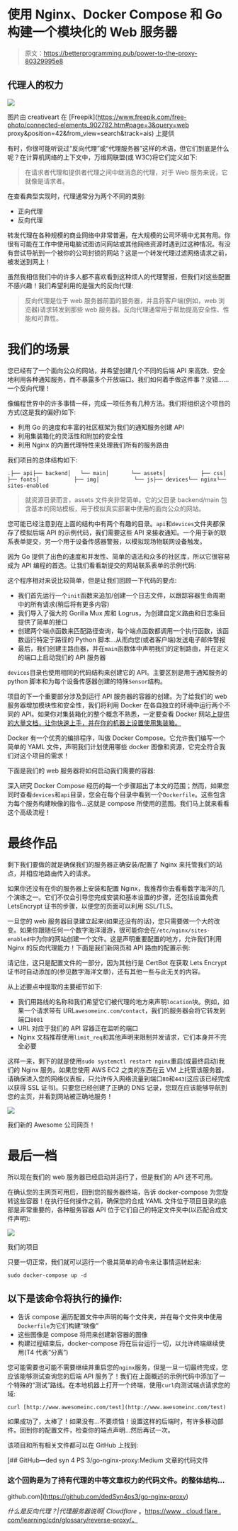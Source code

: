 # 使用 Nginx、Docker Compose 和 Go 构建一个模块化的 Web 服务器

> 原文：<https://betterprogramming.pub/power-to-the-proxy-80329995e8>

## 代理人的权力

![](img/200b44fb7dd6ba13d3b0dc6c3c46ad38.png)

图片由 creativeart 在 [Freepik](https://www.freepik.com/free-photo/connected-elements_902782.htm#page=3&query=web proxy&position=42&from_view=search&track=ais) 上提供

有时，你很可能听说过“反向代理”或“代理服务器”这样的术语，但它们到底是什么呢？在计算机网络的上下文中，万维网联盟(或 W3C)将它们定义如下:

> 在请求者代理和提供者代理之间中继消息的代理，对于 Web 服务来说，它就像是请求者。

在查看典型实现时，代理通常分为两个不同的类别:

*   正向代理
*   反向代理

转发代理在各种规模的商业网络中非常普遍，在大规模的公司环境中尤其有用。你很有可能在工作中使用电脑试图访问网站或其他网络资源时遇到过这种情况。有没有尝试导航到一个被你的公司封锁的网站？这是一个转发代理过滤网络请求之前，被发送到网上！

虽然我相信我们中的许多人都不喜欢看到这种烦人的代理警报，但我们对这些配置不感兴趣！我们希望利用的是强大的反向代理:

> 反向代理是位于 web 服务器前面的服务器，并且将客户端(例如，web 浏览器)请求转发到那些 web 服务器。反向代理通常用于帮助提高安全性、性能和可靠性。

# 我们的场景

您已经有了一个面向公众的网站，并希望创建几个不同的后端 API 来高效、安全地利用各种通知服务，而不暴露多个开放端口。我们如何着手做这件事？没错……一个反向代理！

像编程世界中的许多事情一样，完成一项任务有几种方法。我们将组织这个项目的方式(这是我的偏好)如下:

*   利用 Go 的速度和丰富的社区框架为我们的通知服务创建 API
*   利用集装箱化的灵活性和附加的安全性
*   利用 Nginx 的内置代理特性来处理我们所有的服务路由

我们项目的总体结构如下:

```
.├── api├── backend│   └── main│       └── assets│           ├── css│           ├── fonts│           ├── img│           └── js├── devices└── nginx└── sites-enabled
```

> 就资源目录而言，assets 文件夹非常简单。它的父目录 backend/main 包含基本的网站模板，用于模拟真实部署中使用的面向公众的网站。

您可能已经注意到在上面的结构中有两个有趣的目录。`api`和`devices`文件夹都保存了模拟后端 API 的示例代码，我们需要这些 API 来接收通知。一个用于新的联系表单提交，另一个用于设备传感器警报，以模拟现场物联网设备触发。

因为 Go 提供了出色的速度和并发性、简单的语法和众多的社区库，所以它很容易成为 API 编程的首选。让我们看看新提交的网站联系表单的示例代码:

这个程序相对来说比较简单，但是让我们回顾一下代码的要点:

*   我们首先运行一个`init`函数来追加/创建一个日志文件，以跟踪容器生命周期中的所有请求(稍后将有更多内容)
*   我们导入了强大的 Gorilla Mux 库和 Logrus，为创建自定义路由和日志条目提供了简单的接口
*   创建两个端点函数来匹配路径查询，每个端点函数都调用一个执行函数，该函数运行特定于路径的 Python 脚本…从而向您(或者客户端)发送电子邮件警报
*   最后，我们创建主路由器，并在`main`函数体中声明我们的定制路由，并在定义的端口上启动我们的 API 服务器

`devices`目录也使用相同的代码结构来创建它的 API。主要区别是用于通知服务的 python 脚本和为每个设备传感器创建的特殊`Sensor`结构。

项目的下一个重要部分涉及到运行 API 服务器的容器的创建。为了给我们的 web 服务器增加模块性和安全性，我们将利用 Docker 在各自独立的环境中运行两个不同的 API。如果你对集装箱化的整个概念不熟悉，一定要查看 Docker 网站[上提供的大量文档，让你快速上手，并在你的机器上设置使用集装箱。](https://www.docker.com/get-started/)

Docker 有一个优秀的编排程序，叫做 Docker Compose。它允许我们编写一个简单的 YAML 文件，声明我们计划使用哪些 docker 图像和资源，它完全符合我们对这个项目的需求！

下面是我们的 web 服务器将如何启动我们需要的容器:

深入研究 Docker Compose 经历的每一个步骤超出了本文的范围；然而，如果您同时查看`devices`和`api`目录，您会在每个目录中看到一个`Dockerfile`。这些包含为每个服务构建映像的指令…这就是 compose 所使用的蓝图。我们马上就来看看这个高级流程！

# 最终作品

剩下我们要做的就是确保我们的服务器正确安装/配置了 Nginx 来托管我们的站点，并相应地路由传入的请求。

如果你还没有在你的服务器上安装和配置 Nginx，我推荐你去看看数字海洋的几个演练之一。它们不仅会引导您完成安装和基本设置的步骤，还包括设置免费 LetsEncrypt 证书的步骤，以便您的页面可以利用 SSL/TLS。

一旦您的 web 服务器目录建立起来(如果还没有的话)，您只需要做一个大的改变。如果你跟随任何一个数字海洋漫游，很可能你会在`/etc/nginx/sites-enabled`中为你的网站创建一个文件。这是声明重要配置的地方，允许我们利用 Nginx 的反向代理能力！下面是我们新网页和 API 路由的配置示例:

请记住，这只是配置文件的一部分，因为其他行是 CertBot 在获取 Lets Encrypt 证书时自动添加的(参见数字海洋文章)，还有其他一些与此无关的内容。

从上述要点中提取的主要细节如下:

*   我们用路线的名称和我们希望它们被代理的地方来声明`location`块。例如，如果一个请求带有 URL`awesomeinc.com/contact`，我们的服务器会将它转发到端口`8081`
*   URL 对应于我们的 API 容器正在监听的端口
*   Nginx 文档推荐使用`limit_req`和其他声明来限制并发请求，它们本身并不完全必要

这样一来，剩下的就是使用`sudo systemctl restart nginx`重启(或最终启动)我们的 Nginx 服务。如果您使用 AWS EC2 之类的东西在云 VM 上托管该服务器，请确保进入您的网络仪表板，只允许传入网络流量到端口`80`和`443`(这应该已经完成以获得 SSL 证书)。只要您已经创建了正确的 DNS 记录，您现在应该能够导航到您的主页，并看到网站被正确地服务！

![](img/bc7684d8e8ec8082048ce4aeb3965eef.png)

我们新的 Awesome 公司网页！

# 最后一档

所以现在我们的 web 服务器已经启动并运行了，但是我们的 API 还不可用。

在确认您的主网页可用后，回到您的服务器终端，告诉 docker-compose 为您旋转这些容器！在执行任何操作之前，确保您的合成 YAML 文件位于项目目录的底部是非常重要的，各种服务容器 API 位于它们自己的特定文件夹中(以匹配合成文件声明):

![](img/18819898f241df46d88f1e6c1c11d141.png)

我们的项目

只要一切正常，我们就可以运行一个极其简单的命令来让事情运转起来:

```
sudo docker-compose up -d
```

## 以下是该命令将执行的操作:

*   告诉 compose 遍历配置文件中声明的每个文件夹，并在每个文件夹中使用`Dockerfile`为它们构建“映像”
*   这些图像是 compose 将用来创建新容器的图像
*   构建过程结束后，docker-compose 将在后台运行一切，以允许终端继续使用(T4 代表“分离”)

您可能需要也可能不需要继续并重启您的`nginx`服务，但是一旦一切最终完成，您应该能够测试查询您的后端 API 服务了！我们在上面概述的示例代码中添加了一个特殊的“测试”路线。在本地机器上打开一个终端，使用`curl`向测试端点请求您的域:

```
curl [http://www.awesomeinc.com/test](http://www.awesomeinc.com/test)
```

如果成功了，太棒了！如果没有…不要烦恼！设置这样的后端时，有许多移动部件。回到你的配置文件，检查你的端点声明…然后再试一次。

该项目和所有相关文件都可以在 GitHub 上找到:

[](https://github.com/dedSyn4ps3/go-nginx-proxy) [## GitHub—ded syn 4 PS 3/go-nginx-proxy:Medium 文章的代码文件

### 这个回购是为了持有代理的中等文章权力的代码文件。的整体结构…

github.com](https://github.com/dedSyn4ps3/go-nginx-proxy) 

*什么是反向代理？|代理服务器说明| Cloudflare* 。[https://www . cloud flare . com/learning/cdn/glossary/reverse-proxy/。](https://www.cloudflare.com/learning/cdn/glossary/reverse-proxy/.)
